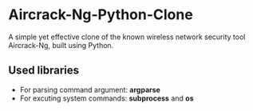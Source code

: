 # Aircrack-Ng-Python-Clone

A simple yet effective clone of the known wireless network security tool Aircrack-Ng, built using Python.

## Used libraries

- For parsing command argument: **argparse**
- For excuting system commands: **subprocess** and **os**
